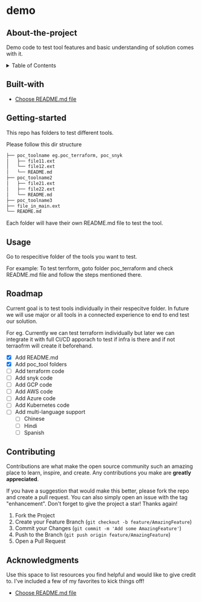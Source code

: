 # demo

## About-the-project
Demo code to test tool features and basic understanding of solution comes with it.


<!-- TABLE OF CONTENTS -->
<details>
  <summary>Table of Contents</summary>
  <ol>
    <li>
      <a href="#about-the-project">About The Project</a>
      <ul>
        <li><a href="#built-with">Built With</a></li>
      </ul>
    </li>
    <li>
      <a href="#getting-started">Getting Started</a>
      <ul>
        <li><a href="#prerequisites">Prerequisites</a></li>
        <li><a href="#installation">Installation</a></li>
      </ul>
    </li>
    <li><a href="#usage">Usage</a></li>
    <li><a href="#roadmap">Roadmap</a></li>
    <li><a href="#contributing">Contributing</a></li>
    <li><a href="#license">License</a></li>
    <li><a href="#contact">Contact</a></li>
    <li><a href="#acknowledgments">Acknowledgments</a></li>
  </ol>
</details>


<!-- BUILT-WITH -->
## Built-with

* [Choose README.md file](https://github.com/othneildrew/Best-README-Template/blob/main/README.md)


<!-- GETTING_STARTED -->
## Getting-started


This repo has folders to test different tools. 

Please follow this dir structure

```sh
├── poc_toolname eg.poc_terraform, poc_snyk 
│   ├── file11.ext
│   └── file12.ext
│   └── README.md
├── poc_toolname2
│   ├── file21.ext
│   ├── file22.ext
│   └── README.md
├── poc_toolname3
├── file_in_main.ext
└── README.md
```

Each folder will have their own README.md file to test the tool. 


<!-- USAGE -->
## Usage


Go to respecitive folder of the tools you want to test. 

For example: To test terrform, goto folder poc_terraform and check README.md file and follow the steps mentioned there. 


<!-- ROADMAP -->
## Roadmap


Current goal is to test tools individually in their respecitve folder. In future we will use major or all tools in a connected experience to end to end test our solution. 

For eg. Currently we can test terraform individually but later we can integrate it with full CI/CD apporach to test if infra is there and if not terraofrm will create it beforehand. 

- [x] Add README.md
- [x] Add poc_tool folders
- [ ] Add terraform code
- [ ] Add snyk code
- [ ] Add GCP code
- [ ] Add AWS code
- [ ] Add Azure code
- [ ] Add Kubernetes code
- [ ] Add multi-language support
    - [ ] Chinese
    - [ ] Hindi
    - [ ] Spanish

<!-- CONTRIBUTING -->
## Contributing

Contributions are what make the open source community such an amazing place to learn, inspire, and create. Any contributions you make are **greatly appreciated**.

If you have a suggestion that would make this better, please fork the repo and create a pull request. You can also simply open an issue with the tag "enhancement".
Don't forget to give the project a star! Thanks again!

1. Fork the Project
2. Create your Feature Branch (`git checkout -b feature/AmazingFeature`)
3. Commit your Changes (`git commit -m 'Add some AmazingFeature'`)
4. Push to the Branch (`git push origin feature/AmazingFeature`)
5. Open a Pull Request


<!-- ACKNOWLEDGMENTS -->
## Acknowledgments

Use this space to list resources you find helpful and would like to give credit to. I've included a few of my favorites to kick things off!
* [Choose README.md file](https://github.com/othneildrew/Best-README-Template/blob/main/README.md)

